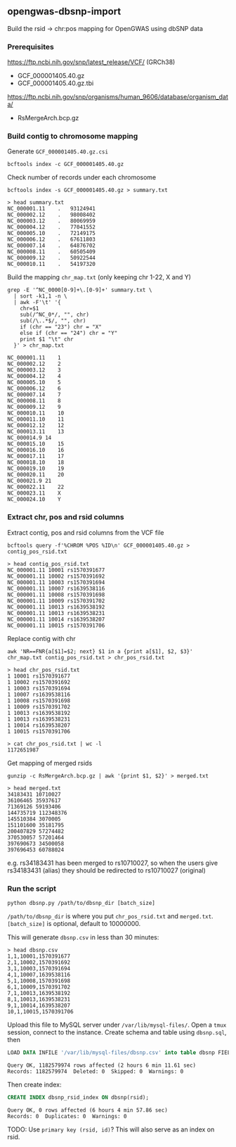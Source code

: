 ## opengwas-dbsnp-import
Build the rsid -> chr:pos mapping for OpenGWAS using dbSNP data

### Prerequisites

https://ftp.ncbi.nih.gov/snp/latest_release/VCF/ (GRCh38)
- GCF_000001405.40.gz
- GCF_000001405.40.gz.tbi

https://ftp.ncbi.nih.gov/snp/organisms/human_9606/database/organism_data/
- RsMergeArch.bcp.gz

### Build contig to chromosome mapping
Generate `GCF_000001405.40.gz.csi`
```shell
bcftools index -c GCF_000001405.40.gz
```

Check number of records under each chromosome
```shell
bcftools index -s GCF_000001405.40.gz > summary.txt
```

```shell
> head summary.txt
NC_000001.11	.	93124941
NC_000002.12	.	98008402
NC_000003.12	.	80069959
NC_000004.12	.	77041552
NC_000005.10	.	72149175
NC_000006.12	.	67611803
NC_000007.14	.	64876702
NC_000008.11	.	60505409
NC_000009.12	.	50922544
NC_000010.11	.	54197320
```

Build the mapping `chr_map.txt` (only keeping chr 1-22, X and Y)

```shell
grep -E '^NC_0000[0-9]+\.[0-9]+' summary.txt \
  | sort -k1,1 -n \
  | awk -F'\t' '{
    chr=$1
    sub(/^NC_0*/, "", chr)
    sub(/\..*$/, "", chr)
    if (chr == "23") chr = "X"
    else if (chr == "24") chr = "Y"
    print $1 "\t" chr
  }' > chr_map.txt
```

```
NC_000001.11	1
NC_000002.12	2
NC_000003.12	3
NC_000004.12	4
NC_000005.10	5
NC_000006.12	6
NC_000007.14	7
NC_000008.11	8
NC_000009.12	9
NC_000010.11	10
NC_000011.10	11
NC_000012.12	12
NC_000013.11	13
NC_000014.9	14
NC_000015.10	15
NC_000016.10	16
NC_000017.11	17
NC_000018.10	18
NC_000019.10	19
NC_000020.11	20
NC_000021.9	21
NC_000022.11	22
NC_000023.11	X
NC_000024.10	Y
```

### Extract chr, pos and rsid columns

Extract contig, pos and rsid columns from the VCF file
```shell
bcftools query -f'%CHROM %POS %ID\n' GCF_000001405.40.gz > contig_pos_rsid.txt
```

```shell
> head contig_pos_rsid.txt
NC_000001.11 10001 rs1570391677
NC_000001.11 10002 rs1570391692
NC_000001.11 10003 rs1570391694
NC_000001.11 10007 rs1639538116
NC_000001.11 10008 rs1570391698
NC_000001.11 10009 rs1570391702
NC_000001.11 10013 rs1639538192
NC_000001.11 10013 rs1639538231
NC_000001.11 10014 rs1639538207
NC_000001.11 10015 rs1570391706
```

Replace contig with chr

```shell
awk 'NR==FNR{a[$1]=$2; next} $1 in a {print a[$1], $2, $3}' chr_map.txt contig_pos_rsid.txt > chr_pos_rsid.txt
```

```shell
> head chr_pos_rsid.txt
1 10001 rs1570391677
1 10002 rs1570391692
1 10003 rs1570391694
1 10007 rs1639538116
1 10008 rs1570391698
1 10009 rs1570391702
1 10013 rs1639538192
1 10013 rs1639538231
1 10014 rs1639538207
1 10015 rs1570391706
```

```shell
> cat chr_pos_rsid.txt | wc -l
1172651987
```

Get mapping of merged rsids

```shell
gunzip -c RsMergeArch.bcp.gz | awk '{print $1, $2}' > merged.txt
```

```shell
> head merged.txt
34183431 10710027
36106465 35937617
71369126 59193406
144735719 112348376
145510384 3070005
151101600 35181795
200407829 57274482
370530057 57201464
397690673 34500058
397696453 60788024
```

e.g. rs34183431 has been merged to rs10710027, so when the users give rs34183431 (alias) they should be redirected to rs10710027 (original)

### Run the script

```shell
python dbsnp.py /path/to/dbsnp_dir [batch_size]
```

`/path/to/dbsnp_dir` is where you put `chr_pos_rsid.txt` and `merged.txt`. `[batch_size]` is optional, default to 10000000.

This will generate `dbsnp.csv` in less than 30 minutes:

```shell
> head dbsnp.csv
1,1,10001,1570391677
2,1,10002,1570391692
3,1,10003,1570391694
4,1,10007,1639538116
5,1,10008,1570391698
6,1,10009,1570391702
7,1,10013,1639538192
8,1,10013,1639538231
9,1,10014,1639538207
10,1,10015,1570391706
```

Upload this file to MySQL server under `/var/lib/mysql-files/`. Open a `tmux` session, connect to the instance. Create schema and table using `dbsnp.sql`, then

```sql
LOAD DATA INFILE '/var/lib/mysql-files/dbsnp.csv' into table dbsnp FIELDS TERMINATED BY ',' LINES TERMINATED BY '\n';
```

```
Query OK, 1182579974 rows affected (2 hours 6 min 11.61 sec)
Records: 1182579974  Deleted: 0  Skipped: 0  Warnings: 0
```

Then create index:

```sql
CREATE INDEX dbsnp_rsid_index ON dbsnp(rsid);
```

```
Query OK, 0 rows affected (6 hours 4 min 57.86 sec)
Records: 0  Duplicates: 0  Warnings: 0
```

TODO: Use `primary key (rsid, id)`? This will also serve as an index on rsid.

